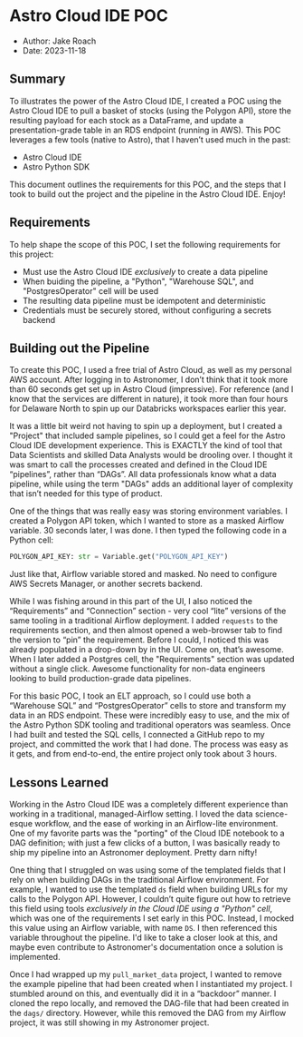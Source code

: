 # Astro Cloud IDE POC

- Author: Jake Roach
- Date: 2023-11-18


## Summary

To illustrates the power of the Astro Cloud IDE, I created a POC using the Astro Cloud IDE to pull a basket of stocks (using the Polygon API), store the resulting payload for each stock as a DataFrame, and update a presentation-grade table in an RDS endpoint (running in AWS). This POC leverages a few tools (native to Astro), that I haven’t used much in the past:

- Astro Cloud IDE
- Astro Python SDK

This document outlines the requirements for this POC, and the steps that I took to build out the project and the pipeline in the Astro Cloud IDE. Enjoy!

## Requirements
To help shape the scope of this POC, I set the following requirements for this project:

- Must use the Astro Cloud IDE *exclusively* to create a data pipeline
- When buiding the pipeline, a "Python", "Warehouse SQL", and "PostgresOperator" cell will be used 
- The resulting data pipeline must be idempotent and deterministic
- Credentials must be securely stored, without configuring a secrets backend

## Building out the Pipeline

To create this POC, I used a free trial of Astro Cloud, as well as my personal AWS account. After logging in to Astronomer, I don’t think that it took more than 60 seconds get set up in Astro Cloud (impressive). For reference (and I know that the services are different in nature), it took more than four hours for Delaware North to spin up our Databricks workspaces earlier this year.

It was a little bit weird not having to spin up a deployment, but I created a "Project" that included sample pipelines, so I could get a feel for the Astro Cloud IDE development experience. This is EXACTLY the kind of tool that Data Scientists and skilled Data Analysts would be drooling over. I thought it was smart to call the processes created and defined in the Cloud IDE “pipelines”, rather than “DAGs”. All data professionals know what a data pipeline, while using the term "DAGs" adds an additional layer of complexity that isn’t needed for this type of product.

One of the things that was really easy was storing environment variables. I created a Polygon API token, which I wanted to store as a masked Airflow variable. 30 seconds later, I was done. I then typed the following code in a Python cell:

```python
POLYGON_API_KEY: str = Variable.get("POLYGON_API_KEY")
```

Just like that, Airflow variable stored and masked. No need to configure AWS Secrets Manager, or another secrets backend.

While I was fishing around in this part of the UI, I also noticed the “Requirements” and “Connection” section - very cool “lite” versions of the same tooling in a traditional Airflow deployment. I added `requests` to the requirements section, and then almost opened a web-browser tab to find the version to “pin” the requirement. Before I could, I noticed this was already populated in a drop-down by in the UI. Come on, that’s awesome. When I later added a Postgres cell, the "Requirements" section was updated without a single click. Awesome functionality for non-data engineers looking to build production-grade data pipelines.

For this basic POC, I took an ELT approach, so I could use both a “Warehouse SQL” and “PostgresOperator” cells to store and transform my data in an RDS endpoint. These were incredibly easy to use, and the mix of the Astro Python SDK tooling and traditional operators was seamless. Once I had built and tested the SQL cells, I connected a GitHub repo to my project, and committed the work that I had done. The process was easy as it gets, and from end-to-end, the entire project only took about 3 hours.

## Lessons Learned

Working in the Astro Cloud IDE was a completely different experience than working in a traditional, managed-Airflow setting. I loved the data science-esque workflow, and the ease of working in an Airflow-lite environment. One of my favorite parts was the "porting" of the Cloud IDE notebook to a DAG definition; with just a few clicks of a button, I was basically ready to ship my pipeline into an Astronomer deployment. Pretty darn nifty!

One thing that I struggled on was using some of the templated fields that I rely on when building DAGs in the traditional Airflow environment. For example, I wanted to use the templated `ds` field when building URLs for my calls to the Polygon API. However, I couldn’t quite figure out how to retrieve this field using tools *exclusively in the Cloud IDE using a "Python" cell*, which was one of the requirements I set early in this POC. Instead, I mocked this value using an Airflow variable, with name `DS`. I then referenced this variable throughout the pipeline. I'd like to take a closer look at this, and maybe even contribute to Astronomer's documentation once a solution is implemented.

Once I had wrapped up my `pull_market_data` project, I wanted to remove the example pipeline that had been created when I instantiated my project. I stumbled around on this, and eventually did it in a “backdoor” manner. I cloned the repo locally, and removed the DAG-file that had been created in the `dags/` directory. However, while this removed the DAG from my Airflow project, it was still showing in my Astronomer project.
